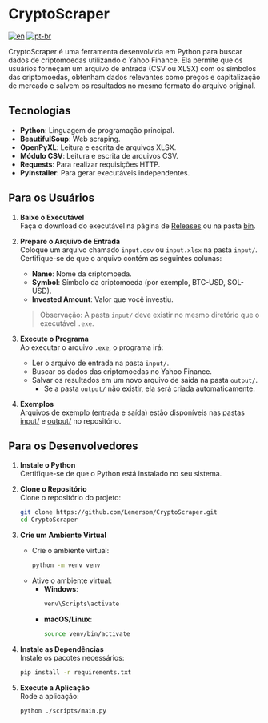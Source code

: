 # CryptoScraper

[![en](https://img.shields.io/badge/lang-en-red.svg)](https://github.com/Lemersom/CryptoScraper/blob/main/README.md)
[![pt-br](https://img.shields.io/badge/lang-pt--br-green.svg)](https://github.com/Lemersom/CryptoScraper/blob/main/README.pt-br.md)

CryptoScraper é uma ferramenta desenvolvida em Python para buscar dados de criptomoedas utilizando o Yahoo Finance. Ela permite que os usuários forneçam um arquivo de entrada (CSV ou XLSX) com os símbolos das criptomoedas, obtenham dados relevantes como preços e capitalização de mercado e salvem os resultados no mesmo formato do arquivo original.

## Tecnologias

- **Python**: Linguagem de programação principal.
- **BeautifulSoup**: Web scraping.
- **OpenPyXL**: Leitura e escrita de arquivos XLSX.
- **Módulo CSV**: Leitura e escrita de arquivos CSV.
- **Requests**: Para realizar requisições HTTP.
- **PyInstaller**: Para gerar executáveis independentes.

## Para os Usuários

1. **Baixe o Executável**  
   Faça o download do executável na página de [Releases](https://github.com/Lemersom/CryptoScraper/releases/latest) ou na pasta [bin](https://github.com/Lemersom/CryptoScraper/tree/main/bin).

2. **Prepare o Arquivo de Entrada**  
   Coloque um arquivo chamado `input.csv` ou `input.xlsx` na pasta `input/`. Certifique-se de que o arquivo contém as seguintes colunas:
   - **Name**: Nome da criptomoeda.
   - **Symbol**: Símbolo da criptomoeda (por exemplo, BTC-USD, SOL-USD).
   - **Invested Amount**: Valor que você investiu.

   > Observação: A pasta `input/` deve existir no mesmo diretório que o executável `.exe`.

3. **Execute o Programa**  
   Ao executar o arquivo `.exe`, o programa irá:
   - Ler o arquivo de entrada na pasta `input/`.
   - Buscar os dados das criptomoedas no Yahoo Finance.
   - Salvar os resultados em um novo arquivo de saída na pasta `output/`.
     - Se a pasta `output/` não existir, ela será criada automaticamente.

4. **Exemplos**  
   Arquivos de exemplo (entrada e saída) estão disponíveis nas pastas [input/](https://github.com/Lemersom/CryptoScraper/tree/main/input) e [output/](https://github.com/Lemersom/CryptoScraper/tree/main/output) no repositório.

## Para os Desenvolvedores

1. **Instale o Python**  
   Certifique-se de que o Python está instalado no seu sistema.

2. **Clone o Repositório**  
   Clone o repositório do projeto:
   ```bash
   git clone https://github.com/Lemersom/CryptoScraper.git
   cd CryptoScraper
   ```

3. **Crie um Ambiente Virtual**  
   - Crie o ambiente virtual:
     ```bash
     python -m venv venv
     ```
   - Ative o ambiente virtual:
     - **Windows**:
       ```bash
       venv\Scripts\activate
       ```
     - **macOS/Linux**:
       ```bash
       source venv/bin/activate
       ```

4. **Instale as Dependências**  
   Instale os pacotes necessários:
   ```bash
   pip install -r requirements.txt
   ```

5. **Execute a Aplicação**  
   Rode a aplicação:
   ```bash
   python ./scripts/main.py
   ```
